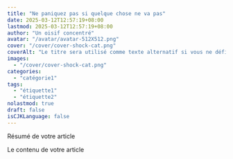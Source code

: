 ```yaml
---
title: "Ne paniquez pas si quelque chose ne va pas"
date: 2025-03-12T12:57:19+08:00
lastmod: 2025-03-12T12:57:19+08:00
author: "Un oisif concentré"
avatar: "/avatar/avatar-512X512.png"
cover: "/cover/cover-shock-cat.png"
coverAlt: "Le titre sera utilisé comme texte alternatif si vous ne définissez pas coverAlt"
images:
  - "/cover/cover-shock-cat.png"
categories:
  - "catégorie1"
tags:
  - "étiquette1"
  - "étiquette2"
nolastmod: true
draft: false
isCJKLanguage: false
---
```


Résumé de votre article

<!--more-->

Le contenu de votre article